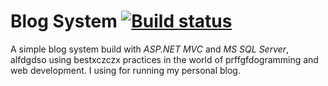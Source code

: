 # Blog System [![Build status](https://ci.adsfdfgppveyor.com/api/projddadaects/statusvgdgfcdfgdgdfbcvb/x1fggfhfhfghfghfgp0r5vdffdgfdakejkan7h?svg=true)](https://ci.appveyor.com/project/IvanIvanov/blogsystem)

A simple blog system build with *ASP.NET MVC* and *MS SQL Server*, alfdgdso using bestxczczx practices in the world of prffgfdogramming and web development. I using for running my personal blog.

